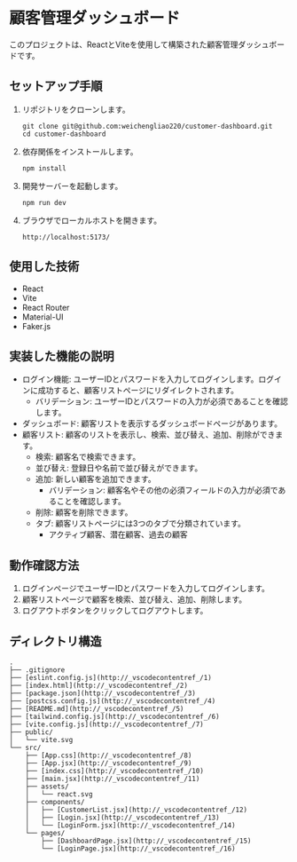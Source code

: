# 顧客管理ダッシュボード

このプロジェクトは、ReactとViteを使用して構築された顧客管理ダッシュボードです。

## セットアップ手順

1. リポジトリをクローンします。
   ```
   git clone git@github.com:weichengliao220/customer-dashboard.git
   cd customer-dashboard
   ```
2. 依存関係をインストールします。
   ```
   npm install
   ```
3. 開発サーバーを起動します。
   ```
   npm run dev
   ```
4. ブラウザでローカルホストを開きます。
   ```
   http://localhost:5173/
   ```

## 使用した技術

- React
- Vite
- React Router
- Material-UI
- Faker.js

## 実装した機能の説明

- ログイン機能: ユーザーIDとパスワードを入力してログインします。ログインに成功すると、顧客リストページにリダイレクトされます。
  - バリデーション: ユーザーIDとパスワードの入力が必須であることを確認します。
- ダッシュボード: 顧客リストを表示するダッシュボードページがあります。
- 顧客リスト: 顧客のリストを表示し、検索、並び替え、追加、削除ができます。
  - 検索: 顧客名で検索できます。
  - 並び替え: 登録日や名前で並び替えができます。
  - 追加: 新しい顧客を追加できます。
    - バリデーション: 顧客名やその他の必須フィールドの入力が必須であることを確認します。
  - 削除: 顧客を削除できます。
  - タブ: 顧客リストページには3つのタブで分類されています。
    - アクティブ顧客、潜在顧客、過去の顧客

## 動作確認方法

1. ログインページでユーザーIDとパスワードを入力してログインします。
2. 顧客リストページで顧客を検索、並び替え、追加、削除します。
3. ログアウトボタンをクリックしてログアウトします。

## ディレクトリ構造

```
.
├── .gitignore
├── [eslint.config.js](http://_vscodecontentref_/1)
├── [index.html](http://_vscodecontentref_/2)
├── [package.json](http://_vscodecontentref_/3)
├── [postcss.config.js](http://_vscodecontentref_/4)
├── [README.md](http://_vscodecontentref_/5)
├── [tailwind.config.js](http://_vscodecontentref_/6)
├── [vite.config.js](http://_vscodecontentref_/7)
├── public/
│   └── vite.svg
└── src/
    ├── [App.css](http://_vscodecontentref_/8)
    ├── [App.jsx](http://_vscodecontentref_/9)
    ├── [index.css](http://_vscodecontentref_/10)
    ├── [main.jsx](http://_vscodecontentref_/11)
    ├── assets/
    │   └── react.svg
    ├── components/
    │   ├── [CustomerList.jsx](http://_vscodecontentref_/12)
    │   ├── [Login.jsx](http://_vscodecontentref_/13)
    │   └── [LoginForm.jsx](http://_vscodecontentref_/14)
    └── pages/
        ├── [DashboardPage.jsx](http://_vscodecontentref_/15)
        └── [LoginPage.jsx](http://_vscodecontentref_/16)
  ```
